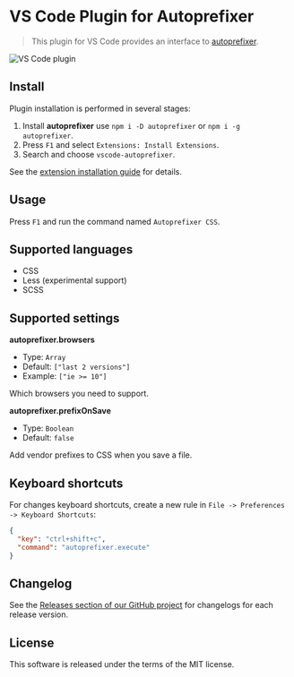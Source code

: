 # VS Code Plugin for Autoprefixer

> This plugin for VS Code provides an interface to [autoprefixer](https://github.com/postcss/autoprefixer).

![VS Code plugin](https://cloud.githubusercontent.com/assets/7034281/16823311/da82a3c6-496b-11e6-8d95-0bebbf0b9607.gif)

## Install

Plugin installation is performed in several stages:

  1. Install **autoprefixer** use `npm i -D autoprefixer` or `npm i -g autoprefixer`.
  2. Press `F1` and select `Extensions: Install Extensions`.
  3. Search and choose `vscode-autoprefixer`.

See the [extension installation guide](https://code.visualstudio.com/docs/editor/extension-gallery) for details.

## Usage

Press `F1` and run the command named `Autoprefixer CSS`.

## Supported languages

  * CSS
  * Less (experimental support)
  * SCSS

## Supported settings

**autoprefixer.browsers**

  * Type: `Array`
  * Default: `["last 2 versions"]`
  * Example: `["ie >= 10"]`

Which browsers you need to support.

**autoprefixer.prefixOnSave**

  * Type: `Boolean`
  * Default: `false`

Add vendor prefixes to CSS when you save a file.

## Keyboard shortcuts

For changes keyboard shortcuts, create a new rule in `File -> Preferences -> Keyboard Shortcuts`:

```json
{
  "key": "ctrl+shift+c",
  "command": "autoprefixer.execute"
}
```

## Changelog

See the [Releases section of our GitHub project](https://github.com/mrmlnc/vscode-autoprefixer/releases) for changelogs for each release version.

## License

This software is released under the terms of the MIT license.
